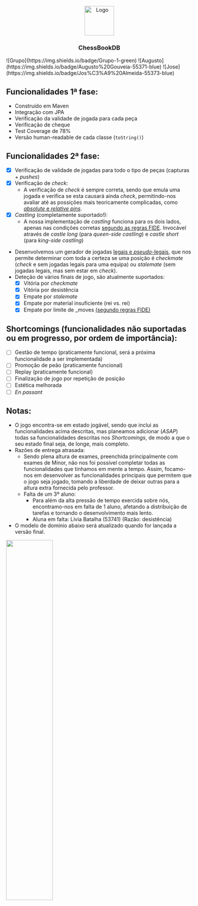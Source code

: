 <p align="center">
  <a href="https://git.alunos.di.fc.ul.pt/fc55373/chessbookdb">
    <img src="https://checkra.in/img/icon.png" alt="Logo" width="80" height="80">
  </a>

  <h3 align="center">ChessBookDB</h3>

</p>
![Grupo](https://img.shields.io/badge/Grupo-1-green)
![Augusto](https://img.shields.io/badge/Augusto%20Gouveia-55371-blue)
![Jose](https://img.shields.io/badge/Jos%C3%A9%20Almeida-55373-blue)


## Funcionalidades 1ª fase:
* Construído em Maven
* Integração com JPA 
* Verificação da validade de jogada para cada peça
* Verificação de cheque
* Test Coverage de 78%
* Versão human-readable de cada classe (`toString()`)

## Funcionalidades 2ª fase:
- [x] Verificação de validade de jogadas para todo o tipo de peças (capturas + _pushes_)
- [x] Verificação de _check_:
  - A verificação de _check_ é sempre correta, sendo que emula uma jogada e verifica se esta causará ainda _check_, permitindo-nos avaliar até as possições mais teoricamente complicadas, como [_absolute_ e _relative pins_](https://en.wikipedia.org/wiki/Pin_(chess)).
- [x] _Castling_ (completamente suportado!):
  - A nossa implementação de _castling_ funciona para os dois lados, apenas nas condições corretas [segundo as regras FIDE](https://en.wikipedia.org/wiki/Castling). Invocável através de *castle long* (para _queen-side castling_) e *castle short* (para _king-side castling_)
- Desenvolvemos um gerador de jogadas [legais e _pseudo_-legais](https://www.chessprogramming.org/Legal_Move), que nos permite determinar com toda a certeza se uma posição é _checkmate_ (_check_ e sem jogadas legais para uma equipa) ou _stalemate_ (sem jogadas legais, mas sem estar em _check_).
- Deteção de vários finais de jogo, são atualmente suportados:
  - [x] Vitória por _checkmate_
  - [x] Vitória por desistência
  - [x] Empate por _stalemate_
  - [x] Empate por material insuficiente (rei vs. rei)
  - [x] Empate por limite de _moves [(segundo regras FIDE)](https://en.wikipedia.org/wiki/Fifty-move_rule)

## Shortcomings (funcionalidades não suportadas ou em progresso, por ordem de importância):
- [ ] Gestão de tempo (praticamente funcional, será a próxima funcionalidade a ser implementada)
- [ ] Promoção de peão (praticamente funcional)
- [ ] Replay (praticamente funcional)
- [ ] Finalização de jogo por repetição de posição
- [ ] Estética melhorada
- [ ] _En passant_ 

## Notas:
- O jogo encontra-se em estado jogável, sendo que inclui as funcionalidades acima descritas, mas planeamos adicionar (_ASAP_) todas sa funcionalidades descritas nos _Shortcomings_, de modo a que o seu estado final seja, de longe, mais completo.
- Razões de entrega atrasada:
  - Sendo plena altura de exames, preenchida principalmente com exames de Minor, não nos foi possível completar todas as funcionalidades que tinhamos em mente a tempo. Assim, focamo-nos em desenvolver as funcionalidades principais que permitem que o jogo seja jogado, tomando a liberdade de deixar outras para a altura extra fornecida pelo professor.
  - Falta de um 3º aluno:
    - Para além da alta pressão de tempo exercida sobre nós, encontramo-nos em falta de 1 aluno, afetando a distribuição de tarefas e tornando o desenvolvimento mais lento.
    - Aluna em falta: Lívia Batalha (53741) (Razão: desistência)
- O modelo de domínio abaixo será atualizado quando for lançada a versão final.



<img src="https://git.alunos.di.fc.ul.pt/fc55373/chessbookdb/-/raw/master/planning/domain_model.png" width="50%" height="50%">
